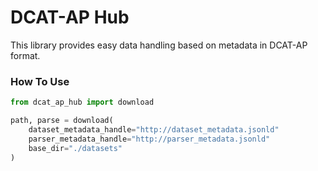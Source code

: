 # DCAT-AP Hub

This library provides easy data handling based on metadata in DCAT-AP format.

### How To Use

```python
from dcat_ap_hub import download

path, parse = download(
    dataset_metadata_handle="http://dataset_metadata.jsonld"
    parser_metadata_handle="http://parser_metadata.jsonld"
    base_dir="./datasets"
)
```